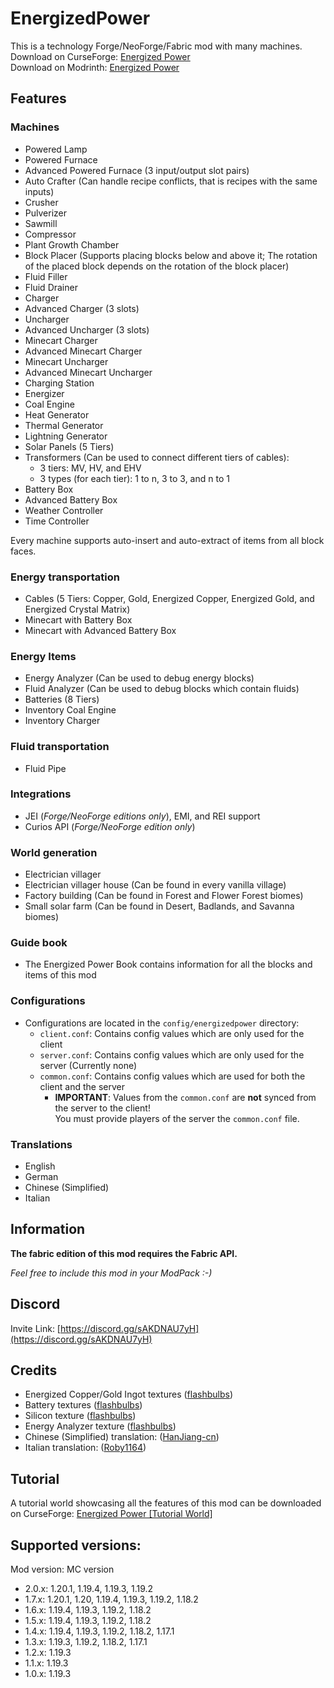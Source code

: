 # EnergizedPower
This is a technology Forge/NeoForge/Fabric mod with many machines.<br>
Download on CurseForge: [Energized Power](https://www.curseforge.com/minecraft/mc-mods/energized-power)<br>
Download on Modrinth: [Energized Power](https://modrinth.com/mod/energized-power)

## Features

### Machines

- Powered Lamp
- Powered Furnace
- Advanced Powered Furnace (3 input/output slot pairs)
- Auto Crafter (Can handle recipe conflicts, that is recipes with the same inputs)
- Crusher
- Pulverizer
- Sawmill
- Compressor
- Plant Growth Chamber
- Block Placer (Supports placing blocks below and above it; The rotation of the placed block depends on the rotation of the block placer)
- Fluid Filler
- Fluid Drainer
- Charger
- Advanced Charger (3 slots)
- Uncharger
- Advanced Uncharger (3 slots)
- Minecart Charger
- Advanced Minecart Charger
- Minecart Uncharger
- Advanced Minecart Uncharger
- Charging Station
- Energizer
- Coal Engine
- Heat Generator
- Thermal Generator
- Lightning Generator
- Solar Panels (5 Tiers)
- Transformers (Can be used to connect different tiers of cables):
  - 3 tiers: MV, HV, and EHV
  - 3 types (for each tier): 1 to n, 3 to 3, and n to 1
- Battery Box
- Advanced Battery Box
- Weather Controller
- Time Controller

Every machine supports auto-insert and auto-extract of items from all block faces.

### Energy transportation

- Cables (5 Tiers: Copper, Gold, Energized Copper, Energized Gold, and Energized Crystal Matrix)
- Minecart with Battery Box
- Minecart with Advanced Battery Box

### Energy Items

- Energy Analyzer (Can be used to debug energy blocks)
- Fluid Analyzer (Can be used to debug blocks which contain fluids)
- Batteries (8 Tiers)
- Inventory Coal Engine
- Inventory Charger

### Fluid transportation

- Fluid Pipe

### Integrations

- JEI (*Forge/NeoForge editions only*), EMI, and REI support
- Curios API (*Forge/NeoForge edition only*)

### World generation

- Electrician villager
- Electrician villager house (Can be found in every vanilla village)
- Factory building (Can be found in Forest and Flower Forest biomes)
- Small solar farm (Can be found in Desert, Badlands, and Savanna biomes)

### Guide book

- The Energized Power Book contains information for all the blocks and items of this mod

### Configurations

- Configurations are located in the `config/energizedpower` directory:
  - `client.conf`: Contains config values which are only used for the client
  - `server.conf`: Contains config values which are only used for the server (Currently none)
  - `common.conf`: Contains config values which are used for both the client and the server
    - **IMPORTANT**: Values from the `common.conf` are **not** synced from the server to the client!<br>You must provide players of the server the `common.conf` file. 

### Translations

- English
- German
- Chinese (Simplified)
- Italian

## Information

**The fabric edition of this mod requires the Fabric API.**

*Feel free to include this mod in your ModPack :-)*

## Discord

Invite Link: [https://discord.gg/sAKDNAU7yH](https://discord.gg/sAKDNAU7yH)

## Credits

- Energized Copper/Gold Ingot textures ([flashbulbs](https://github.com/flashbulbs))
- Battery textures ([flashbulbs](https://github.com/flashbulbs))
- Silicon texture ([flashbulbs](https://github.com/flashbulbs))
- Energy Analyzer texture ([flashbulbs](https://github.com/flashbulbs))
- Chinese (Simplified) translation: ([HanJiang-cn](https://github.com/HanJiang-cn))
- Italian translation: ([Roby1164](https://github.com/Roby1164))

## Tutorial

A tutorial world showcasing all the features of this mod can be downloaded on CurseForge: [Energized Power [Tutorial World]](https://www.curseforge.com/minecraft/worlds/energized-power-tutorial-world)

## Supported versions:
Mod version: MC version
- 2.0.x: 1.20.1, 1.19.4, 1.19.3, 1.19.2
- 1.7.x: 1.20.1, 1.20, 1.19.4, 1.19.3, 1.19.2, 1.18.2
- 1.6.x: 1.19.4, 1.19.3, 1.19.2, 1.18.2
- 1.5.x: 1.19.4, 1.19.3, 1.19.2, 1.18.2
- 1.4.x: 1.19.4, 1.19.3, 1.19.2, 1.18.2, 1.17.1
- 1.3.x: 1.19.3, 1.19.2, 1.18.2, 1.17.1
- 1.2.x: 1.19.3
- 1.1.x: 1.19.3
- 1.0.x: 1.19.3
